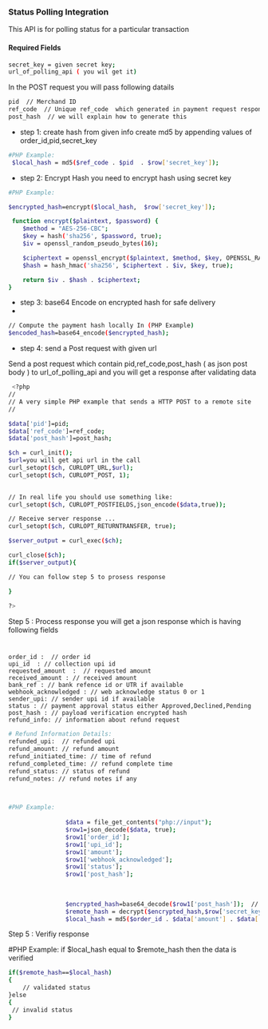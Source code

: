 
 
### Status Polling Integration 

This API is for polling status for a particular transaction

#### Required Fields
```sh
secret_key = given secret key;
url_of_polling_api ( you wil get it)
```
In the POST request you will pass following datails
```sh 
pid  // Merchand ID
ref_code  // Unique ref_code  which generated in payment request response
post_hash  // we will explain how to generate this
```

- step 1: create hash from given info
create md5 by appending values of order_id,pid,secret_key
```sh
#PHP Example:
 $local_hash = md5($ref_code . $pid  . $row['secret_key']);
```

- step 2: Encrypt Hash 
you need to encrypt hash using secret key


```sh
#PHP Example:

$encrypted_hash=encrypt($local_hash,  $row['secret_key']);

 function encrypt($plaintext, $password) {
    $method = "AES-256-CBC";
    $key = hash('sha256', $password, true);
    $iv = openssl_random_pseudo_bytes(16);

    $ciphertext = openssl_encrypt($plaintext, $method, $key, OPENSSL_RAW_DATA, $iv);
    $hash = hash_hmac('sha256', $ciphertext . $iv, $key, true);

    return $iv . $hash . $ciphertext;
}
```


- step 3:  base64 Encode on encrypted hash for safe delivery
- 
```sh
// Compute the payment hash locally In (PHP Example)
$encoded_hash=base64_encode($encrypted_hash);   
```
- step 4: send a Post request with given url

Send a post request which contain  pid,ref_code,post_hash ( as json post body ) to url_of_polling_api and you will get a response after validating data
 

```sh 
 <?php
//
// A very simple PHP example that sends a HTTP POST to a remote site
//

$data['pid']=pid;
$data['ref_code']=ref_code;
$data['post_hash']=post_hash;

$ch = curl_init();
$url=you will get api url in the call
curl_setopt($ch, CURLOPT_URL,$url);
curl_setopt($ch, CURLOPT_POST, 1);
 

// In real life you should use something like:
curl_setopt($ch, CURLOPT_POSTFIELDS,json_encode($data,true));

// Receive server response ...
curl_setopt($ch, CURLOPT_RETURNTRANSFER, true);

$server_output = curl_exec($ch);

curl_close($ch);
if($server_output){

// You can follow step 5 to prosess response

}
 
?>
```
Step 5 : Process response
you will get a json response which is having following fields
#
    order_id :  // order id 
    upi_id  : // collection upi id
    requested_amount  :  // requested amount
    received_amount : // received amount
    bank_ref : // bank refence id or UTR if available
    webhook_acknowledged : // web acknowledge status 0 or 1
    sender_upi: // sender upi id if available
    status : // payment approval status either Approved,Declined,Pending
    post_hash : // payload verification encrypted hash
    refund_info: // information about refund request

```sh
# Refund Information Details:
refunded_upi:  // refunded upi
refund_amount: // refund amount
refund_initiated_time: // time of refund
refund_completed_time: // refund complete time
refund_status: // status of refund
refund_notes: // refund notes if any
                        
```
                
```sh

#PHP Example:
                
                $data = file_get_contents("php://input");
                $row1=json_decode($data, true);
                $row1['order_id'];
                $row1['upi_id'];
                $row1['amount'];
                $row1['webhook_acknowledged'];
                $row1['status'];
                $row1['post_hash'];
            
                
                
                $encrypted_hash=base64_decode($row1['post_hash']);  // decode post hash
                $remote_hash = decrypt($encrypted_hash,$row['secret_key']); // decrypt encrypted hash
                $local_hash = md5($order_id . $data['amount'] . $data['status'] . $row['secret_key']);   // generate local hash
```
Step 5 : Verifiy response

#PHP Example:
if $local_hash equal to $remote_hash then the data is verified
```sh
if($remote_hash==$local_hash)
{
    // validated status
}else
{
 // invalid status   
}

```
